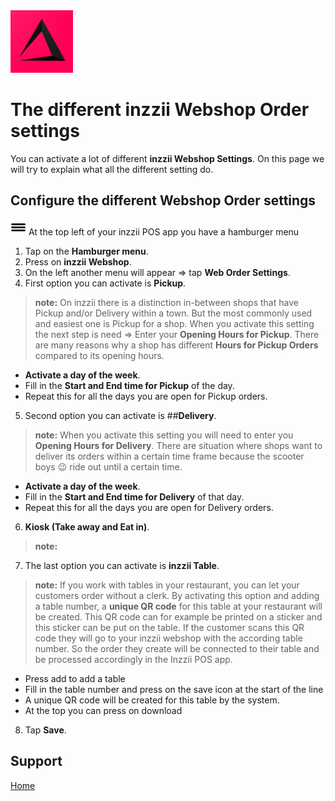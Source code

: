 <img src="../Assets/Pictures/play_store_512.png" alt="inzzii logo" width="100"/>

# The different inzzii Webshop Order settings
You can activate a lot of different **inzzii Webshop Settings**. On this page we will try to explain what all the different setting do.


## Configure the different Webshop Order settings

<img src="../Assets/Pictures/Hmenu.png" alt="hamburgermenu" width="25" height="25"/> At the top left of your inzzii POS app you have a hamburger menu 
1. Tap on the **Hamburger menu**.
2. Press on **inzzii Webshop**.
3. On the left another menu will appear => tap **Web Order Settings**. 
4. First option you can activate is **Pickup**.
> **note:** On inzzii there is a distinction in-between shops that have Pickup and/or Delivery within a town. But the most commonly used and easiest one is Pickup for a shop. When you activate this setting the next step is need => Enter your **Opening Hours for Pickup**. There are many reasons why a shop has different **Hours for Pickup Orders** compared to its opening hours.
- **Activate a day of the week**.
- Fill in the **Start and End time for Pickup** of the day.
- Repeat this for all the days you are open for Pickup orders.

5. Second option you can activate is ##**Delivery**.
> **note:** When you activate this setting you will need to enter you **Opening Hours for Delivery**. There are situation where shops want to deliver its orders within a certain time frame because the scooter boys 😉 ride out until a certain time.
- **Activate a day of the week**.
- Fill in the **Start and End time for Delivery** of that day.
- Repeat this for all the days you are open for Delivery orders.

6. **Kiosk (Take away and Eat in)**.
> **note:** 
7. The last option you can activate is **inzzii Table**.
> **note:** If you work with tables in your restaurant, you can let your customers order without a clerk. By activating this option and adding a table number, a **unique QR code** for this table at your restaurant will be created. This QR code can for example be printed on a sticker and this sticker can be put on the table. If the customer scans this QR code they will go to your inzzii webshop with the according table number. So the order they create will be connected to their table and be processed accordingly in the Inzzii POS app.
- Press add to add a table
- Fill in the table number and press on the save icon at the start of the line
- A unique QR code will be created for this table by the system.
- At the top you can press on download  

8. Tap **Save**.
 


## Support
[Home](../index.md)
